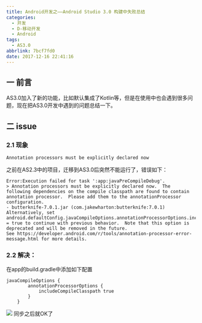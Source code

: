 ```yaml
---
title: Android开发之——Android Studio 3.0 构建中失败总结
categories:
  - 开发
  - D-移动开发
  - Android
tags:
  - AS3.0
abbrlink: 7bcf7fd0
date: 2017-12-16 22:41:16
---
```

## 一 前言

AS3.0加入了新的功能，比如默认集成了Kotlin等，但是在使用中也会遇到很多问题，现在把AS3.0开发中遇到的问题总结一下。


<!--more-->

## 二 issue
### 2.1 现象
```
Annotation processors must be explicitly declared now
```

之前在AS2.3中的项目，迁移到AS3.0后突然不能运行了，错误如下：

```
Error:Execution failed for task ':app:javaPreCompileDebug'.
> Annotation processors must be explicitly declared now.  The following dependencies on the compile classpath are found to contain annotation processor.  Please add them to the annotationProcessor configuration.
- butterknife-7.0.1.jar (com.jakewharton:butterknife:7.0.1)
Alternatively, set android.defaultConfig.javaCompileOptions.annotationProcessorOptions.includeCompileClasspath = true to continue with previous behavior.  Note that this option is deprecated and will be removed in the future.
See https://developer.android.com/r/tools/annotation-processor-error-message.html for more details.
```

### 2.2 解决：   
在app的build.gradle中添加如下配置 

```
javaCompileOptions {
        annotationProcessorOptions {
            includeCompileClasspath true
        }
    }
```

![][1]
同步之后就OK了




[1]: https://raw.githubusercontent.com/PGzxc/CDN/master/blog-image/android-annotation.png